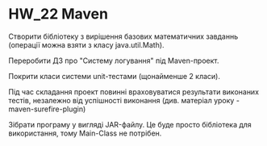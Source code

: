 # HW_22 Maven

Створити бібліотеку з вирішення базових математичних завданнь (операції можна взяти з класу java.util.Math).

Переробити ДЗ про "Систему логування" під Maven-проект.

Покрити класи системи unit-тестами (щонайменше 2 класи).

Під час складання проект повинні враховуватися результати виконаних тестів, незалежно від успішності виконання (див. матеріал уроку - maven-surefire-plugin)

Зібрати програму у вигляді JAR-файлу. Це буде просто бібліотека для використання, тому Main-Class не потрібен.
